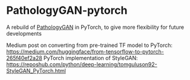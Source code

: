 # PathologyGAN-pytorch

A rebuild of [PathologyGAN](https://github.com/AdalbertoCq/Pathology-GAN) in PyTorch, to give more flexibility for future developments

Medium post on converting from pre-trained TF model to PyTorch: https://medium.com/huggingface/from-tensorflow-to-pytorch-265f40ef2a28
PyTorch implementation of StyleGAN: https://reposhub.com/python/deep-learning/tomguluson92-StyleGAN_PyTorch.html

